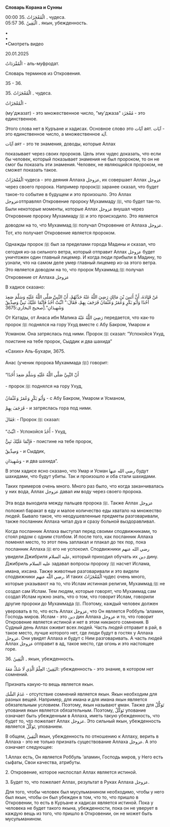 **Словарь Корана и Сунны**  
  
  
  
00:00 35. ۔ الْمُعْجَزَاتُ чудеса.   
05:57 36. ۔ الْیَقِینُ якын, убежденность.  
  
•  
•  
•Смотреть видео  
  
20.01.2025  
  

الْمُفْرَدَاتُ - аль-муфродат.

Словарь терминов из Откровения.

35 - 36.

  

35\. ۔ الْمُعْجَزَاتُ чудеса. 

الْمُعْجَزَاتُ -

(му'джазат) - это множественное число, "му'джаза" مُعْجَزَۃ - это
единственное. 

Этого слова нет в Куръане и хадисах. Основное слово это آیَات аят. آیَات -
это единственное число, а множественное آیَة.

آیَات аят - это те знамения, доводы, которые Аллах 

показывает через своих пророков. Цель этих чудес доказать, что если бы
человек, который показывает знамения не был пророком, то он не смог бы
показать эти знамения. Человек, не являющийся пророком, не сможет
показать такое. 

الْمُعْجَزَاتُ чудеса - это деяния Аллаха عزوجل, их совершает Аллах عزوجل
через своего пророка. Например пророкﷺ заранее сказал, что будет
такое-то событие в будущем и это произошло. Это Аллах عزوجلотправлял
Откровение пророку Мухаммаду ﷺ, что будет так-то. Были некоторые
моменты, которые Аллах عزوجل внушал через Откровение пророку Мухаммаду ﷺ
и это происходило. Это является доводом на то, что Мухаммад ﷺ получал
Откровение от Аллаха عزوجل. Тот, кто получает Откровение является
пророком. 

Однажды пророк ﷺ был за пределами города Мадины и сказал, что сегодня
из-за сильного ветра, который отправит Аллах عزوجل будет уничтожен один
главный лицемер. И когда люди прибыли в Мадину, то узнали, что на самом
деле умер главный лицемер из-за этого ветра. Это является доводом на то,
что пророк Мухаммад ﷺ получал Откровение от Аллаха عزوجل 

В хадисе сказано:  

عَنْ قَتَادَةَ، أَنَّ أَنَسَ بْنَ مَالِكٍ رَضِيَ اللَّهُ عَنْهُ حَدَّثَهُمْ، أَنّ النَّبِيَّ صَلَّى اللَّهُ عَلَيْهِ وَسَلَّمَ
صَعِدَ أُحُدًا وَأَبُو بَكْرٍ وَعُمَرُ وَعُثْمَانُ فَرَجَفَ بِهِمْ، فَقَالَ:" اثْبُتْ أُحُدُ فَإِنَّمَا عَلَيْكَ نَبِيٌّ
وَصِدِّيقٌ وَشَهِيدَانِ".\[صحیح البخاري:3675

От Катады, от Анаса ибн Малика رَضِيَ اللَّهُ عَنْهُ передается, что как-то
пророк ﷺ поднялся на гору Ухуд вместе с Абу Бакром, Умаром и Усманом.
Она затряслась под ними. Пророк ﷺ сказал: “Успокойся Ухуд, поистине на
тебе пророк, Сыддик и два шахида” 

«Сахих» Аль-Бухари, 3675.

Анас (ученик пророка Мухаммада ﷺ) говорит:

“أَنّ النَّبِيَّ صَلَّى اللَّهُ عَلَيْهِ وَسَلَّمَ صَعِدَ أُحُدًا

\- пророк ﷺ поднялся на гору Ухуд,

وَأَبُو بَكْرٍ وَعُمَرُ وَعُثْمَانُ - с Абу Бакром, Умаром и Усманом,

فَرَجَفَ بِهِمْ - и затряслась гора под ними.

فَقَالَ: - Пророк ﷺ сказал:

“اثْبُتْ - Успокойся أُحُدُ - Ухуд,

فَإِنَّمَا عَلَيْكَ نَبِيٌّ - поистине на тебе пророк, 

وَصِدِّيقٌ - и Сыддик,

وَشَهِيدَانِ - и два шахида”. 

В этом хадисе ясно сказано, что Умар и Усман رضي الله عنها будут
шахидами, что будут убиты. Так и произошло и оба стали шахидами. 

Таких примеров очень много. Много раз было, что когда заканчивалась у
них вода, Аллах عزوجل давал им воду через своего пророка. 

Эта вода выходила между пальцев пророка ﷺ. Также Аллах عزوجل положил
баракат в еду и малое количество еды хватало на множество людей. Бывало
такое, что неодушевленные предметы разговаривали, также посланник Аллаха
читал дуа и сразу больной выздоравливал. 

Когда посланник Аллаха выступал перед своими сподвижниками, то стоял
рядом с одним столбом. И после того, как посланник Аллаха поменял место,
то этот пень заплакал и плакал до тех пор, пока посланник Аллаха ﷺ его
не успокоил. Сподвижники رضي الله عنهم увидели Джибриля عليه السلام,
который приходил обучать их دين дину. Джибриль عليه السلام задавал
вопросы пророку ﷺ насчет Ислама, имана, ихсана. Также животные
разговаривали и это видели сподвижники رضي اللّٰه عنهم. И таких الْمُعْجَزَاتُ
чудес очень много, которые указывают на то, что Ислам истинная религия,
Мухаммад ﷺ не создал сам Ислам. Тем людям, которые говорят, что Мухаммад
сам создал Ислам нужно знать, что о том, что говорит Ислам, говорили
другие пророки до Мухаммада ﷺ. Поэтому, каждый человек должен уверовать
в то, что есть Аллах عزوجل, что Он является Роббуль ‘аламин, Господь
миров. Ислам - это دين дин Аллаха عزوجل и то, что говорит Откровение
является истиной и нет в этом никакого сомнения. В Судный день Аллах
оживит всех людей. Часть людей отправит в рай, в такое место, лучше
которого нет, где люди будут в гостях у Аллаха عزوجل. Они увидят Аллаха
и будут с Ним разговаривать. А часть людей Аллах عزوجل отправит в ад,
такое место, где огонь и это настоящее горе. 

36\. ۔ الْیَقِینُ якын, убежденность.  

اليَقِينُ: العِلْمُ الَّذِي لَا شَكَّ مَعَهُ: убежденность - это знание, в котором нет
сомнений. 

Признать какую-то вещь является якын. 

عَدَمُ الشَّكِ - отсутствие сомнений является якын. Якын необходим для разных
вещей. Например, для имана и для имана якын является обязательным
условием. Поэтому, якын называют иман. Также для تَوَكُّلٌ упования якын
является обязательным. Поэтому, تَوَكُّلٌ упование означает быть убежденным в
Аллаха, иметь такую убежденность, что будет то, что пожелает Аллах
عزوجل. Это сильный якын, убежденность является تَوَكُّلٌ, упованием. 

В общем, الْیَقِینُ якын, убежденность по отношению к Аллаху, верить в
Аллаха - это не только признать существование Аллаха عزوجل. А это
означает следующее:

1.Аллах есть, Он является Роббуль ‘аламин, Господь миров, у Него есть
сыфаты, Свои качества, атрибуты.

2\. Откровение, которое ниспослал Аллах является истиной. 

3\. Будет то, что пожелает Аллах, результат в Руках Аллаха عزوجل. 

Для того, чтобы человек был мусульманином необходимо, чтобы у него был
якын, чтобы он был убежден в том, что то, что пришло в Откровении, то
есть в Куръане и хадисах является истиной. Пока у человека не будет
такого якына, убежденности, пока он не уверует в каждую вещь из того,
что пришло в Откровении, он не может быть мусульманином. 

